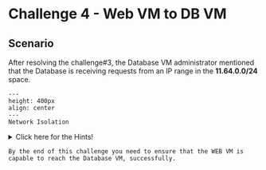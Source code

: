 # Challenge 4 - Web VM to DB VM

## Scenario

After resolving the challenge#3, the Database VM administrator mentioned that the Database is receiving requests from an IP range in the **11.64.0.0/24** space.

```{figure} images/lab4-drawing.png
---
height: 400px
align: center
---
Network Isolation
```

<details>
  <summary>Click here for the Hints!</summary>
  
* Launch ping from the Web Spoke GW towards the Database VM.
* Simultaneously, launch packet capture on the *Database Spoke GW*.

```{hint}
Use the **packet capture** feature on a specific egress interface (both Tunnel and LAN interfaces) of the *Database Spoke GW*.
```
</details>

```{attention}
By the end of this challenge you need to ensure that the WEB VM is capable to reach the Database VM, successfully.
```
